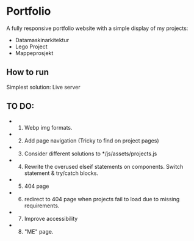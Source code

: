 # Portfolio 

A fully responsive portfolio website with a simple display of my projects:

- Datamaskinarkitektur
- Lego Project
- Mappeprosjekt


## How to run

Simplest solution: Live server


## TO DO:

- 1. Webp img formats.
- 2. Add page navigation (Tricky to find on project pages)
- 3. Consider different solutions to */js/assets/projects.js
- 4. Rewrite the overused elseif statements on components. Switch statement & try/catch blocks.
- 5. 404 page
- 6. redirect to 404 page when projects fail to load due to missing requirements.
- 7. Improve accessibility
- 8. "ME" page.